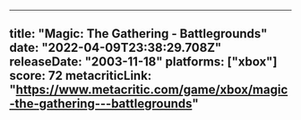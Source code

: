 
---
title: "Magic: The Gathering - Battlegrounds"
date: "2022-04-09T23:38:29.708Z"
releaseDate: "2003-11-18"
platforms: ["xbox"]
score: 72
metacriticLink: "https://www.metacritic.com/game/xbox/magic-the-gathering---battlegrounds"
---
